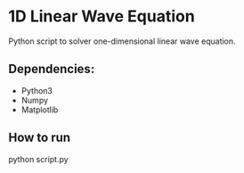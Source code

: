 # 1D Linear Wave Equation
Python script to solver one-dimensional linear wave equation. 

## Dependencies:
- Python3
- Numpy
- Matplotlib

## How to run
python script.py
